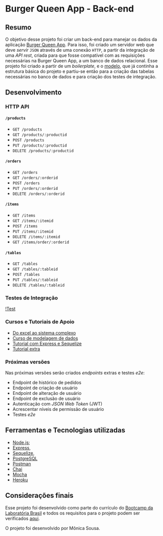 # Burger Queen App - Back-end

## Resumo

O objetivo desse projeto foi criar um back-end para manejar os dados da aplicação [Burger Queen App](https://github.com/mokasousa/RestaurantApp-Burger-Queen/). 
Para isso, foi criado um servidor web que deve _servir_ `JSON` através de uma conexão `HTTP`, a partir da integração de uma _API rest_, criada para que fosse compatível com as requisições necessárias na Burger Queen App, a um banco de dados relacional.
Esse projeto foi criado a partir de um _boilerplate_, e o [modelo](https://github.com/rfukui/do-excel-ao-sistema-complexo), que já continha a estrutura básica do projeto e partiu-se então para a criação das tabelas necessárias no banco de dados e para criação dos testes de integração.

## Desenvolvimento

### HTTP API

#### `/products`

* `GET /products`
* `GET /products/:productid`
* `POST /products`
* `PUT /products/:productid`
* `DELETE /products/:productid`

#### `/orders`

* `GET /orders`
* `GET /orders/:orderid`
* `POST /orders`
* `PUT /orders/:orderid`
* `DELETE /orders/:orderid`

#### `/items`

* `GET /items`
* `GET /items/:itemid`
* `POST /items`
* `PUT /items/:itemid`
* `DELETE /items/:itemid`
* `GET /items/order/:orderid`

#### `/tables`

* `GET /tables`
* `GET /tables/:tableid`
* `POST /tables`
* `PUT /tables/:tableid`
* `DELETE /tables/:tableid`

### Testes de Integração

[!Test]()

### Cursos e Tutoriais de Apoio

* [Do excel ao sistema complexo](https://github.com/rfukui/do-excel-ao-sistema-complexo)
* [Curso de modelagem de dados](https://www.youtube.com/watch?v=Q_KTYFgvu1s)
* [Tutorial com Express e Sequelize](https://medium.com/italo-gouveia/criando-minha-primeira-api-rest-com-node-js-express-sequelize-e-mysql-para-cadastro-de-usu%C3%A1rios-1131a3e44ba1)
* [Tutorial extra](https://medium.com/@victorsteven/restful-api-with-nodejs-express-postgresql-sequelize-travis-mocha-coveralls-and-code-climate-f28715f7a014) 

### Próximas versões

Nas próximas versões serão criados _endpoints_ extras e testes _e2e_:

* Endpoint de histórico de pedidos
* Endpoint de criação de usuário
* Endpoint de alteração de usuário
* Endpoint de exclusão de usuário
* Autenticação com _JSON Web Token_ (JWT)
* Acrescentar níveis de permissão de usuário
* Testes _e2e_

## Ferramentas e Tecnologias utilizadas

* [Node.js](https://nodejs.org/);
* [Express](https://expressjs.com/), 
* [Sequelize](https://sequelize.org), 
* [PostgreSQL](https://www.postgresql.org/docs/)
* [Postman](https://www.getpostman.com)
* [Chai](https://www.chaijs.com/)
* [Mocha](https://mochajs.org/)
* [Heroku](https://www.heroku.com/)

## Considerações finais

Esse projeto foi desenvolvido como parte do currículo do [Bootcamp da Laboratória Brasil](https://www.laboratoria.la/br) e todos os requisitos para o projeto podem ser verificados [aqui](https://github.com/Laboratoria/SAP003-burger-queen-api).

O projeto foi desenvolvido por Mônica Sousa.